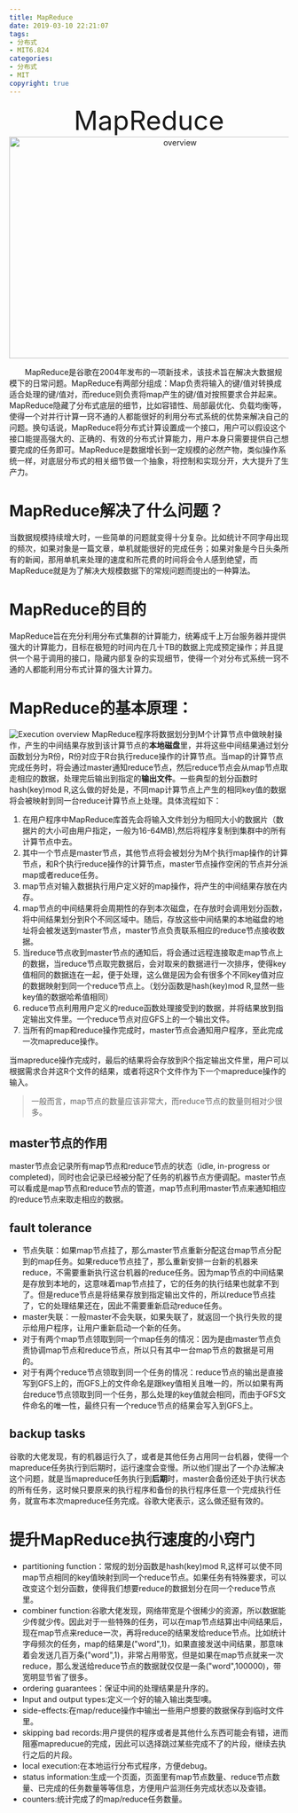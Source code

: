 ```yaml
---
title: MapReduce
date: 2019-03-10 22:21:07
tags:
- 分布式
- MIT6.824
categories: 
- 分布式
- MIT
copyright: true
---
```


<center><font size=8>MapReduce</font></center>

<div align=center><img width="600" height="400" src="MapReduce-2.png" alt="overview"/></div>

　　MapReduce是谷歌在2004年发布的一项新技术，该技术旨在解决大数据规模下的日常问题。MapReduce有两部分组成：Map负责将输入的键/值对转换成适合处理的键/值对，而reduce则负责将map产生的键/值对按照要求合并起来。MapReduce隐藏了分布式底层的细节，比如容错性、局部最优化、负载均衡等，使得一个对并行计算一窍不通的人都能很好的利用分布式系统的优势来解决自己的问题。换句话说，MapReduce将分布式计算设置成一个接口，用户可以假设这个接口能提高强大的、正确的、有效的分布式计算能力，用户本身只需要提供自己想要完成的任务即可。MapReduce是数据增长到一定规模的必然产物，类似操作系统一样，对底层分布式的相关细节做一个抽象，将控制和实现分开，大大提升了生产力。  

#	MapReduce解决了什么问题？
当数据规模持续增大时，一些简单的问题就变得十分复杂。比如统计不同字母出现的频次，如果对象是一篇文章，单机就能很好的完成任务；如果对象是今日头条所有的新闻，那用单机来处理的速度和所花费的时间将会令人感到绝望，而MapReduce就是为了解决大规模数据下的常规问题而提出的一种算法。

#	MapReduce的目的
MapReduce旨在充分利用分布式集群的计算能力，统筹成千上万台服务器并提供强大的计算能力，目标在极短的时间内在几十TB的数据上完成预定操作；并且提供一个易于调用的接口，隐藏内部复杂的实现细节，使得一个对分布式系统一窍不通的人都能利用分布式计算的强大计算力。

#	MapReduce的基本原理：
![Execution overview](MapReduce-1.png "overview")
MapReduce程序将数据划分到M个计算节点中做映射操作，产生的中间结果存放到该计算节点的**本地磁盘**里，并将这些中间结果通过划分函数划分为R份，R份对应于R台执行reduce操作的计算节点。当map的计算节点完成任务时，将会通过master通知reduce节点，然后reduce节点会从map节点取走相应的数据，处理完后输出到指定的**输出文件**。一些典型的划分函数时hash(key)mod R,这么做的好处是，不同map计算节点上产生的相同key值的数据将会被映射到同一台reduce计算节点上处理。具体流程如下：  
1.	在用户程序中MapReduce库首先会将输入文件划分为相同大小的数据片（数据片的大小可由用户指定，一般为16-64MB),然后将程序复制到集群中的所有计算节点中去。
2.	其中一个节点是master节点，其他节点将会被划分为M个执行map操作的计算节点，和R个执行reduce操作的计算节点，master节点操作空闲的节点并分派map或者reduce任务。
3.	map节点对输入数据执行用户定义好的map操作，将产生的中间结果存放在内存。
4.	map节点的中间结果将会周期性的存到本次磁盘，在存放时会调用划分函数，将中间结果划分到R个不同区域中。随后，存放这些中间结果的本地磁盘的地址将会被发送到master节点，master节点负责联系相应的reduce节点接收数据。
5.	当reduce节点收到master节点的通知后，将会通过远程连接取走map节点上的数据，当reduce节点取完数据后，会对取来的数据进行一次排序，使得key值相同的数据连在一起，便于处理，这么做是因为会有很多个不同key值对应的数据映射到同一个reduce节点上。（划分函数是hash(key)mod R,显然一些key值的数据哈希值相同）
6.	reduce节点利用用户定义的reduce函数处理接受到的数据，并将结果放到指定输出文件里。一个reduce节点对应GFS上的一个输出文件。
7.	当所有的map和reduce操作完成时，master节点会通知用户程序，至此完成一次mapreduce操作。  

当mapreduce操作完成时，最后的结果将会存放到R个指定输出文件里，用户可以根据需求合并这R个文件的结果，或者将这R个文件作为下一个mapreduce操作的输入。
>一般而言，map节点的数量应该非常大，而reduce节点的数量则相对少很多。

##	master节点的作用
master节点会记录所有map节点和reduce节点的状态（idle, in-progress or completed)，同时也会记录已经被分配了任务的机器节点方便调配。master节点可以看成是map节点和reduce节点的管道，map节点利用master节点来通知相应的reduce节点来取走相应的数据。

##	fault tolerance
*	节点失联：如果map节点挂了，那么master节点重新分配这台map节点分配到的map任务。如果reduce节点挂了，那么重新安排一台新的机器来reduce，不需要重新执行这台机器的reduce任务。因为map节点的中间结果是存放到本地的，这意味着map节点挂了，它的任务的执行结果也就拿不到了。但是reduce节点是将结果存放到指定输出文件的，所以reduce节点挂了，它的处理结果还在，因此不需要重新启动reduce任务。
*	master失联：一般master不会失联，如果失联了，就返回一个执行失败的提示给用户程序，让用户重新启动一个新的任务。
*	对于有两个map节点领取到同一个map任务的情况：因为是由master节点负责协调map节点和reduce节点，所以只有其中一台map节点的数据是可用的。
*	对于有两个reduce节点领取到同一个任务的情况：reduce节点的输出是直接写到GFS上的，而GFS上的文件命名是跟key值相关且唯一的，所以如果有两台reduce节点领取到同一个任务，那么处理的key值就会相同，而由于GFS文件命名的唯一性，最终只有一个reduce节点的结果会写入到GFS上。

##	backup tasks
谷歌的大佬发现，有的机器运行久了，或者是其他任务占用同一台机器，使得一个mapreduce任务执行到后期时，运行速度会变慢。所以他们提出了一个办法解决这个问题，就是当mapreduce任务执行到**后期**时，master会备份还处于执行状态的所有任务，这时候只要原来的执行程序和备份的执行程序任意一个完成执行任务，就宣布本次mapreduce任务完成。谷歌大佬表示，这么做还挺有效的。

#	提升MapReduce执行速度的小窍门
*	partitioning function：常规的划分函数是hash(key)mod R,这样可以使不同map节点相同的key值映射到同一个reduce节点。如果任务有特殊要求，可以改变这个划分函数，使得我们想要reduce的数据划分在同一个reduce节点里。
*	combiner function:谷歌大佬发现，网络带宽是个很稀少的资源，所以数据能少传就少传。因此对于一些特殊的任务，可以在map节点结算出中间结果后，现在map节点来reduce一次，再将reduce的结果发给reduce节点。比如统计字母频次的任务，map的结果是("word",1)，如果直接发送中间结果，那意味着会发送几百万条("word",1)，非常占用带宽，但是如果在map节点就来一次reduce，那么发送给reduce节点的数据就仅仅是一条("word",100000)，带宽明显节省了很多。
*	ordering guarantees：保证中间的处理结果是升序的。
*	Input and output types:定义一个好的输入输出类型噢。
*	side-effects:在map/reduce操作中输出一些用户想要的数据保存到临时文件里。
*	skipping bad records:用户提供的程序或者是其他什么东西可能会有错，进而阻塞mapreducue的完成，因此可以选择跳过某些完成不了的片段，继续去执行之后的片段。
*	local execution:在本地运行分布式程序，方便debug。
*	status information:生成一个页面，页面里有map节点数量、reduce节点数量、已完成的任务数量等等信息，方便用户监测任务完成状态以及查错。
*	counters:统计完成了的map/reduce任务数量。

